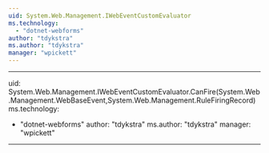 ```yaml
---
uid: System.Web.Management.IWebEventCustomEvaluator
ms.technology: 
  - "dotnet-webforms"
author: "tdykstra"
ms.author: "tdykstra"
manager: "wpickett"
---
```


---
uid: System.Web.Management.IWebEventCustomEvaluator.CanFire(System.Web.Management.WebBaseEvent,System.Web.Management.RuleFiringRecord)
ms.technology: 
  - "dotnet-webforms"
author: "tdykstra"
ms.author: "tdykstra"
manager: "wpickett"
---
